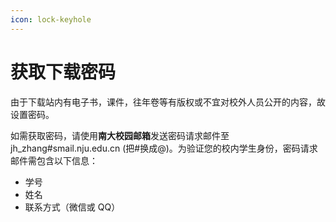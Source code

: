 ```yaml
---
icon: lock-keyhole
---
```


# 获取下载密码

由于下载站内有电子书，课件，往年卷等有版权或不宜对校外人员公开的内容，故设置密码。

如需获取密码，请使用**南大校园邮箱**发送密码请求邮件至 jh\_zhang#smail.nju.edu.cn (把#换成@)。为验证您的校内学生身份，密码请求邮件需包含以下信息：

* 学号
* 姓名
* 联系方式（微信或 QQ）
